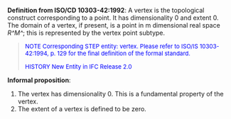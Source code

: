 ﻿**Definition from ISO/CD 10303-42:1992**: A vertex is the topological construct corresponding to a point. It has dimensionality 0 and extent 0. The domain of a vertex, if present, is a point in m dimensional real space _R^M^_; this is represented by the vertex point subtype.

> <font color="#0000FF" size="-1">NOTE Corresponding STEP entity:
		  vertex. Please refer to ISO/IS 10303-42:1994, p. 129 for the final definition
		  of the formal standard. </font>
> 
> <font color="#0000FF" size="-1">HISTORY New Entity in IFC Release 2.0
		  </font>
>

**Informal proposition**:

1. The vertex has dimensionality 0. This is a fundamental property of the vertex.
2. The extent of a vertex is defined to be zero.
